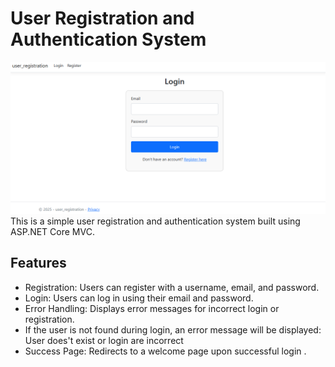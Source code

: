 # User Registration and Authentication System
![Description of image](https://github.com/EsraaSherif104/user_registration/blob/master/login.PNG)
This is a simple user registration and authentication system built using ASP.NET Core MVC. 
## Features
- Registration: Users can register with a username, email, and password.
- Login: Users can log in using their email and password.
- Error Handling: Displays error messages for incorrect login or registration.
- If the user is not found during login, an error message will be displayed:
  User does't exist or login  are incorrect
- Success Page: Redirects to a welcome page upon successful login .
